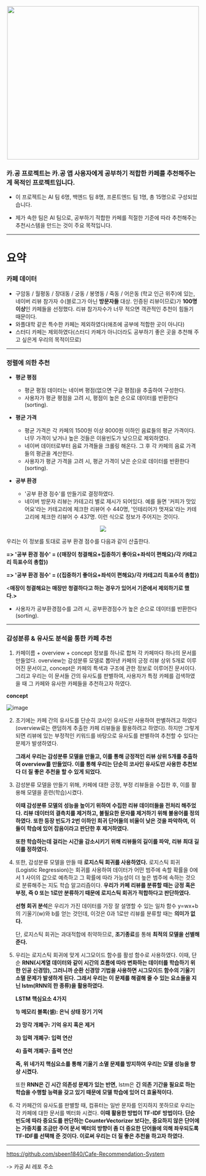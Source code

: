 <p align="center">
  <img src="https://user-images.githubusercontent.com/108641325/200557716-7e8d78a2-d465-4304-9ae7-e0e2afd73e68.png" width="500" height=400"> 
</p>



### 카.공 프로젝트는 카.공 앱 사용자에게 공부하기 적합한 카페를 추천해주는게 목적인 프로젝트입니다.

- 이 프로젝트는 AI 팀 6명, 백엔드 팀 8명, 프론트엔드 팀 1명, 총 15명으로 구성되었습니다.

- 제가 속한 팀은 AI 팀으로, 공부하기 적합한 카페를 적절한 기준에 따라 추천해주는 추천시스템을 만드는 것이 주요 목적입니다.

---

# 요약

### 카페 데이터

- 구암동 / 월평동 / 장대동 / 궁동 / 봉명동 / 죽동 / 어은동 (학교 인근 위주)에 있는, 네이버 리뷰 참가자 수(블로그가 아닌 **방문자들** 대상. 인증된 리뷰이므로)가 **100명 이상**인 카페들을 선정했다. 리뷰 참가자수가 너무 적으면 객관적인 추천이 힘들기 때문이다.
- 와플대학 같은 특수한 카페는 제외하였다(애초에 공부에 적합한 곳이 아니다)
- 스터디 카페는 제외하였다(스터디 카페가 아니더라도 공부하기 좋은 곳을 추천해 주고 싶은게 우리의 목적이므로)

---

### 정렬에 의한 추천

- **평균 평점**
    - 평균 평점 데이터는 네이버 평점(없으면 구글 평점)을 추출하여 구성한다.
    - 사용자가 평균 평점을 고려 시, 평점이 높은 순으로 데이터를 반환한다(sorting).
    
- **평균 가격**
    - 평균 가격은 각 카페의 1500원 이상 8000원 이하인 음료들의 평균 가격이다. 너무 가격이 낮거나 높은 것들은 이용빈도가 낮으므로 제외하였다.
    - 네이버 데이터로부터 음료 가격들을 크롤링 해온다. 그 후 각 카페의 음료 가격들의 평균을 계산한다.
    - 사용자가 평균 가격을 고려 시, 평균 가격이 낮은 순으로 데이터를 반환한다(sorting).
    
- **공부 환경**
    - '공부 환경 점수'를 만들기로 결정하였다.
    - 네이버 방문자 리뷰는 카테고리 별로 제시가 되어있다. 예를 들면 '커피가 맛있어요'라는 카테고리에 체크한 리뷰어 수 440명, '인테리어가 멋져요'라는 카테고리에 체크한 리뷰어 수 437명. 이런 식으로 정보가 주어지는 것이다.

<p align="center">
 <img src = "https://user-images.githubusercontent.com/108641325/206123084-3c0d9cfc-2eb5-4970-8f75-fb43a66a1c43.png">
</p>
    
우리는 이 정보를 토대로 공부 환경 점수를 다음과 같이 산출한다.

**=> '공부 환경 점수' = ({매장이 청결해요+집중하기 좋아요+좌석이 편해요}/각 카테고리 득표수의 총합})**

**=> '공부 환경 점수' = ({집중하기 좋아요+좌석이 편해요}/각 카테고리 득표수의 총합})** 

<**매장이 청결해요는 매장만 청결하다고 하는 경우가 있어서 기준에서 제외하기로 했다.>**

- 사용자가 공부환경점수를 고려 시, 공부환경점수가 높은 순으로 데이터를 반환한다(sorting).

---

### 감성분류 & 유사도 분석을 통한 카페 추천

1. 카페이름 + overview + concept 정보를 하나로 합쳐 각 카페마다 하나의 문서를 만들었다. overview는 감성분류 모델로 뽑아낸 카페의 긍정 리뷰 상위 5개로 이루어진 문서이고,  concept은 카페의 특색과 구조에 관한 정보로 이루어진 문서이다. 그리고 우리는 이 문서들 간의 유사도를 판별하여, 사용자가 특정 카페를 검색하였을 때 그 카페와 유사한 카페들을 추천하고자 하였다. 

**concept**

![image](https://user-images.githubusercontent.com/108641325/206121648-7cedc703-f84d-4b45-9c14-c866a0460dae.png)

2.  초기에는 카페 간의 유사도를 단순히 코사인 유사도만 사용하여  판별하려고 하였다(overview로는 랜덤하게 추출한 카페 리뷰들을 활용하려고 하였다). 하지만 그렇게 되면 리뷰에 있는 부정적인 키워드를 바탕으로 유사도를 판별하여 추천할 수 있다는 문제가 발생하였다. 
    
    **그래서 우리는 감성분류 모델을 만들고, 이를 통해 긍정적인 리뷰 상위 5개를 추출하여 overview를 만들었다.  이를 통해 우리는 단순히 코사인 유사도만 사용한 추천보다 더 질 좋은 추천을 할 수 있게 되었다.** 
    
3. 감성분류 모델을 만들기 위해, 카페에 대한 긍정, 부정 리뷰들을 수집한 후, 이를 활용해 모델을 훈련(학습)시켰다.  
    
    **이때 감성분류 모델의 성능을 높이기 위하여 수집한 리뷰 데이터들을 전처리 해주었다. 리뷰 데이터의 결측치를 제거하고, 불필요한 문자를 제거하기 위해 불용어를 정의하였다. 또한 등장 빈도가 2번 이하인 희귀 단어들의 비율이 낮은 것을 파악하여, 이들이 학습에 있어 잡음이라고 판단한 후 제거하였다.**
    
    **또한 학습하는데 걸리는 시간을 감소시키기 위해 리뷰들의 길이를 파악, 리뷰 최대 길이를 정하였다.** 
    

4. 또한, 감성분류 모델을 만들 때 **로지스틱 회귀를 사용하였다.** 로지스틱 회귀(Logistic Regression)는 회귀를 사용하여 데이터가 어떤 범주에 속할 확률을 0에서 1 사이의 값으로 예측하고 그 확률에 따라 가능성이 더 높은 범주에 속하는 것으로 분류해주는 지도 학습 알고리즘이다. **우리가 카페 리뷰를 분류할 때는 긍정 혹은 부정, 즉 0 또는 1로만 분류하기 때문에 로지스틱 회귀가 적합하다고 판단하였다.** 
    
    **선형 회귀 분석**은 우리가 가진 데이터를 가장 잘 설명할 수 있는 일차 함수 y=wx+b의 기울기(w)와 b를 얻는 것인데, 이것은 0과 1로만 리뷰를 분류할 때는 **의미가 없다.** 
    
    단, 로지스틱 회귀는 과대적합에 취약하므로, **조기종료**를 통해 **최적의 모델을 선별해준다.**
    
5. 우리는 로지스틱 회귀에 맞게 시그모이드 함수를 활성 함수로 사용하였다. 이때, 단순 **RNN(시계열 데이터와 같이 시간의 흐름에 따라 변화하는 데이터를 학습하기 위한 인공 신경망), 그러니까 순환 신경망 기법을 사용하면 시그모이드 함수의 기울기 소멸 문제가 발생하게 된다. 그래서 우리는 이 문제를 해결해 줄 수 있는 요소들을 지닌 lstm(RNN의 한 종류)을 활용하였다.** 
    
    **LSTM 핵심요소 4가지**
    
    **1) 메모리 블록(셀): 은닉 상태 장기 기억**
    
    **2) 망각 개폐구: 기억 유지 혹은 제거**
    
    **3) 입력 개폐구: 입력 연산**
    
    **4) 출력 개폐구: 출력 연산**
    
    **즉, 위  네가지 핵심요소를 통해 기울기 소멸 문제를 방지하여 우리는 모델 성능을 향상 시켰다.**
    
    또한 **RNN은 긴 시간 의존성 문제가 있는 반면,** lstm은 ****긴 의존 기간을 필요로 하는 학습을 수행할 능력을 갖고 있기 때문에 모델 학습에 있어 더 효율적이다.**** 
    

6. 각 카페간의 유사도를 판별할 때, 컴퓨터는 일반 문자를 인지하지 못하므로 우리는 각 카페에 대한 문서를 벡터화 시켰다. **이때 활용한 방법이 TF-IDF 방법이다. 단순 빈도에 따라 중요도를 판단하는 CounterVectorizer 보다는, 중요하지 않은 단어에는 가중치를 조금만 주어 문서 벡터의 방향이 좀 더 중요한 단어들에 의해 좌우되도록 TF-IDF를 선택해 준 것이다. 이로써 우리는 더 질 좋은 추천을 하고자 하였다.**

---

https://github.com/sbeen1840/Cafe-Recommendation-System 

-> 카공 AI 레포 주소
